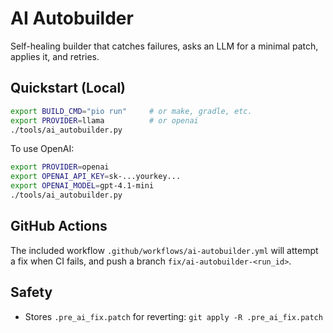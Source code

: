 # AI Autobuilder

Self-healing builder that catches failures, asks an LLM for a minimal patch, applies it, and retries.

## Quickstart (Local)

```bash
export BUILD_CMD="pio run"     # or make, gradle, etc.
export PROVIDER=llama          # or openai
./tools/ai_autobuilder.py
```

To use OpenAI:
```bash
export PROVIDER=openai
export OPENAI_API_KEY=sk-...yourkey...
export OPENAI_MODEL=gpt-4.1-mini
./tools/ai_autobuilder.py
```

## GitHub Actions

The included workflow `.github/workflows/ai-autobuilder.yml` will attempt a fix when CI fails, and push a branch `fix/ai-autobuilder-<run_id>`.

## Safety

- Stores `.pre_ai_fix.patch` for reverting: `git apply -R .pre_ai_fix.patch`
